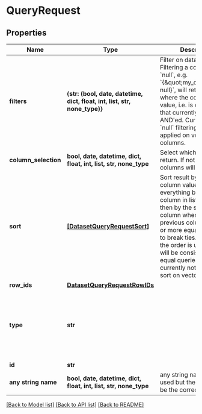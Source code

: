 # QueryRequest


## Properties
Name | Type | Description | Notes
------------ | ------------- | ------------- | -------------
**filters** | **{str: (bool, date, datetime, dict, float, int, list, str, none_type)}** | Filter on dataset columns. Filtering a column on &#x60;null&#x60;, e.g. &#x60;{\&quot;my_column\&quot;: null}&#x60;, will return rows where the column has no value, i.e. is empty. Note that currently each filter is AND&#39;ed. Currently only &#x60;null&#x60; filtering can be applied on vector columns.  | [optional] 
**column_selection** | **bool, date, datetime, dict, float, int, list, str, none_type** | Select which columns to return. If not given than all columns will be returned.  | [optional] 
**sort** | [**[DatasetQueryRequestSort]**](DatasetQueryRequestSort.md) | Sort result by the dataset column values. This sorts everything by the first column in list first, and then by the subsequent column whenever the previous column has two or  more equal values, i.e. to break ties. If not set, the order is unknown but will be consistent across equal queries. It&#39;s currently not possible to sort on vector columns.  | [optional] 
**row_ids** | [**DatasetQueryRequestRowIDs**](DatasetQueryRequestRowIDs.md) |  | [optional] 
**type** | **str** |  | [optional]  if omitted the server will use the default value of "dataset"
**id** | **str** |  | [optional] 
**any string name** | **bool, date, datetime, dict, float, int, list, str, none_type** | any string name can be used but the value must be the correct type | [optional]

[[Back to Model list]](../README.md#documentation-for-models) [[Back to API list]](../README.md#documentation-for-api-endpoints) [[Back to README]](../README.md)



